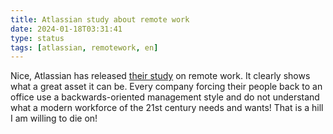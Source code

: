 ```yaml
---
title: Atlassian study about remote work
date: 2024-01-18T03:31:41
type: status
tags: [atlassian, remotework, en]
---
```


Nice, Atlassian has released [their study](https://www.atlassian.com/blog/distributed-work/distributed-work-report) on remote work. It clearly shows what a great asset it can be. Every company forcing their people back to an office use a backwards-oriented management style and do not understand what a modern workforce of the 21st century needs and wants! That is a hill I am willing to die on!
